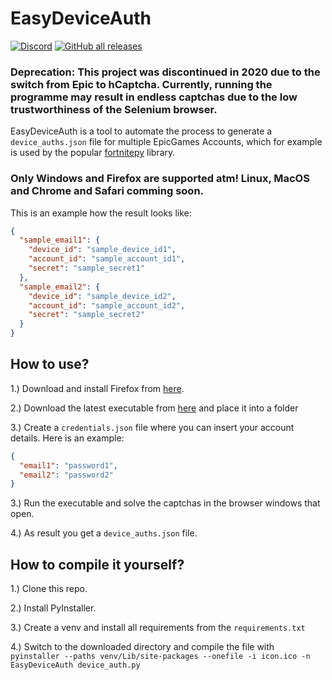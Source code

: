 # EasyDeviceAuth
[![Discord](https://img.shields.io/discord/341939185051107330?color=%237289DA&label=Discord&logo=discord&logoColor=white&style=for-the-badge)](https://discord.gg/Sw5RbXD)
[![GitHub all releases](https://img.shields.io/github/downloads/luc1412/EasyDeviceAuth/total?logo=github&style=for-the-badge)](https://github.com/Luc1412/EasyDeviceAuth/releases/latest)

### Deprecation: This project was discontinued in 2020 due to the switch from Epic to hCaptcha. Currently, running the programme may result in endless captchas due to the low trustworthiness of the Selenium browser.


EasyDeviceAuth is a tool to automate the process to generate a `device_auths.json` file for multiple EpicGames Accounts, which for example is used by the popular [fortnitepy](https://github.com/Terbau/fortnitepy) library.


### **Only Windows and Firefox are supported atm! Linux, MacOS and Chrome and Safari comming soon.**

This is an example how the result looks like:
```json
{
  "sample_email1": {
    "device_id": "sample_device_id1", 
    "account_id": "sample_account_id1", 
    "secret": "sample_secret1"
  },
  "sample_email2": {
    "device_id": "sample_device_id2",
    "account_id": "sample_account_id2",
    "secret": "sample_secret2"
  }
}
```

## How to use?

1.) Download and install Firefox from [here](https://www.mozilla.org/en-US/firefox/new/).

2.) Download the latest executable from [here](https://github.com/Luc1412/EasyDeviceAuth/releases/latest) and place it into a folder

3.) Create a `credentials.json` file where you can insert your account details. Here is an example:
```json
{
  "email1": "password1",
  "email2": "password2"
}
```

3.) Run the executable and solve the captchas in the browser windows that open.

4.) As result you get a `device_auths.json` file.

## How to compile it yourself?

1.) Clone this repo.

2.) Install PyInstaller.

3.) Create a venv and install all requirements from the `requirements.txt`

4.) Switch to the downloaded directory and compile the file with `pyinstaller --paths venv/Lib/site-packages --onefile -i icon.ico -n EasyDeviceAuth device_auth.py`
